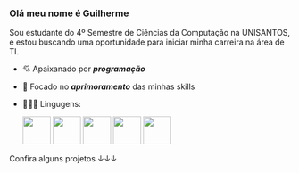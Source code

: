 ### Olá meu nome é Guilherme
Sou estudante do 4º Semestre de Ciências da Computação na UNISANTOS, e estou buscando uma oportunidade para iniciar minha carreira na área de TI.
- 💘 Apaixanado por ***programação***
- 🎯 Focado no ***aprimoramento*** das minhas skills
- 👨🏻‍💻 Lingugens:
  
  <div style="display: inline">
    <img width='50' height='50' src="https://cdn.jsdelivr.net/gh/devicons/devicon@latest/icons/python/python-original-wordmark.svg" />
    <img width='50' height='50' src="https://cdn.jsdelivr.net/gh/devicons/devicon@latest/icons/c/c-original.svg" />
    <img width='50' height='50' src="https://img.icons8.com/?size=100&id=20909&format=png&color=000000"/>
    <img width='50' height='50' src="https://img.icons8.com/?size=100&id=21278&format=png&color=000000"/>
    <img width='50' height='50' src="https://img.icons8.com/?size=100&id=108784&format=png&color=000000"/>
  </div>



Confira alguns projetos ↓↓↓

          
